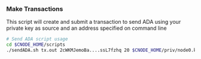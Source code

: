 ### Make Transactions

This script will create and submit a transaction to send ADA using your private key as source and an address specified on command line

``` bash
# Send ADA script usage
cd $CNODE_HOME/scripts
./sendADA.sh tx.out 2cWKMJemoBa....ssL7fzhq 20 $CNODE_HOME/priv/node0.key
```

